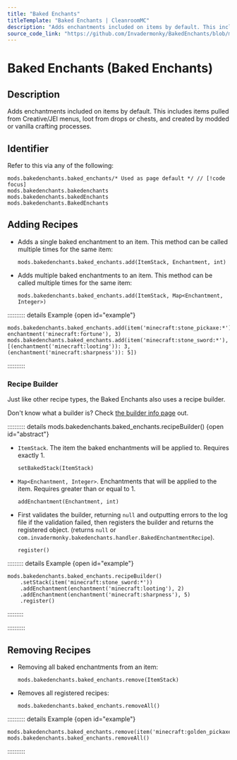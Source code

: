```yaml
---
title: "Baked Enchants"
titleTemplate: "Baked Enchants | CleanroomMC"
description: "Adds enchantments included on items by default. This includes items pulled from Creative/JEI menus, loot from drops or chests, and created by modded or vanilla crafting processes."
source_code_link: "https://github.com/Invadermonky/BakedEnchants/blob/master/src/main/java/com/invadermonky/bakedenchants/compat/groovyscript/BakedEnchants.java"
---
```


# Baked Enchants (Baked Enchants)

## Description

Adds enchantments included on items by default. This includes items pulled from Creative/JEI menus, loot from drops or chests, and created by modded or vanilla crafting processes.

## Identifier

Refer to this via any of the following:

```groovy:no-line-numbers {1}
mods.bakedenchants.baked_enchants/* Used as page default */ // [!code focus]
mods.bakedenchants.bakedenchants
mods.bakedenchants.bakedEnchants
mods.bakedenchants.BakedEnchants
```


## Adding Recipes

- Adds a single baked enchantment to an item. This method can be called multiple times for the same item:

    ```groovy:no-line-numbers
    mods.bakedenchants.baked_enchants.add(ItemStack, Enchantment, int)
    ```

- Adds multiple baked enchantments to an item. This method can be called multiple times for the same item:

    ```groovy:no-line-numbers
    mods.bakedenchants.baked_enchants.add(ItemStack, Map<Enchantment, Integer>)
    ```

:::::::::: details Example {open id="example"}
```groovy:no-line-numbers
mods.bakedenchants.baked_enchants.add(item('minecraft:stone_pickaxe:*'), enchantment('minecraft:fortune'), 3)
mods.bakedenchants.baked_enchants.add(item('minecraft:stone_sword:*'), [(enchantment('minecraft:looting')): 3, (enchantment('minecraft:sharpness')): 5])
```

::::::::::

### Recipe Builder

Just like other recipe types, the Baked Enchants also uses a recipe builder.

Don't know what a builder is? Check [the builder info page](../../getting_started/builder.md) out.

:::::::::: details mods.bakedenchants.baked_enchants.recipeBuilder() {open id="abstract"}
- `ItemStack`. The item the baked enchantments will be applied to. Requires exactly 1.

    ```groovy:no-line-numbers
    setBakedStack(ItemStack)
    ```

- `Map<Enchantment, Integer>`. Enchantments that will be applied to the item. Requires greater than or equal to 1.

    ```groovy:no-line-numbers
    addEnchantment(Enchantment, int)
    ```

- First validates the builder, returning `null` and outputting errors to the log file if the validation failed, then registers the builder and returns the registered object. (returns `null` or `com.invadermonky.bakedenchants.handler.BakedEnchantmentRecipe`).

    ```groovy:no-line-numbers
    register()
    ```

::::::::: details Example {open id="example"}
```groovy:no-line-numbers
mods.bakedenchants.baked_enchants.recipeBuilder()
    .setStack(item('minecraft:stone_sword:*'))
    .addEnchantment(enchantment('minecraft:looting'), 2)
    .addEnchantment(enchantment('minecraft:sharpness'), 5)
    .register()
```

:::::::::

::::::::::

## Removing Recipes

- Removing all baked enchantments from an item:

    ```groovy:no-line-numbers
    mods.bakedenchants.baked_enchants.remove(ItemStack)
    ```

- Removes all registered recipes:

    ```groovy:no-line-numbers
    mods.bakedenchants.baked_enchants.removeAll()
    ```

:::::::::: details Example {open id="example"}
```groovy:no-line-numbers
mods.bakedenchants.baked_enchants.remove(item('minecraft:golden_pickaxe:*'))
mods.bakedenchants.baked_enchants.removeAll()
```

::::::::::
